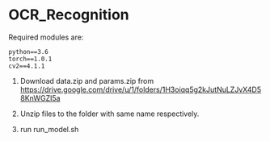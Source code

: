 # OCR_Recognition

Required modules are:

```
python==3.6
torch==1.0.1
cv2==4.1.1
```

1. Download data.zip and params.zip from https://drive.google.com/drive/u/1/folders/1H3oiqq5g2kJutNuLZJvX4D58KnWGZI5a

2. Unzip files to the folder with same name respectively.

3. run run_model.sh


